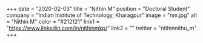 +++ 
date = "2020-02-03" 
title = "Nithin M" 
position = "Doctoral Student" 
company = "Indian Institute of Technology, Kharagpur" 
image = "nm.jpg" 
alt = "Nithin M" 
color = "#212121" 
link1 = "https://www.linkedin.com/in/nithinmkp/" 
link2 = ""
twitter = "nithinnithu_m"
+++